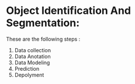 # Object Identification And Segmentation:

These are the following steps :

1. Data collection
2. Data Anotation
3. Data Modeling
4. Prediction
5. Depolyment
